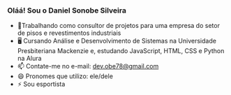 ### Oláá! Sou o Daniel Sonobe Silveira

- 📐Trabalhando como consultor de projetos para uma empresa do setor de pisos e revestimentos industriais
- 🖥 Cursando Análise e Desenvolvimento de Sistemas na Universidade Presbiteriana Mackenzie e, estudando JavaScript, HTML, CSS e Python na Alura
- 📫 Contate-me no e-mail: dev.obe78@gmail.com
- 😄 Pronomes que utilizo: ele/dele
- ⚡ Sou esportista
